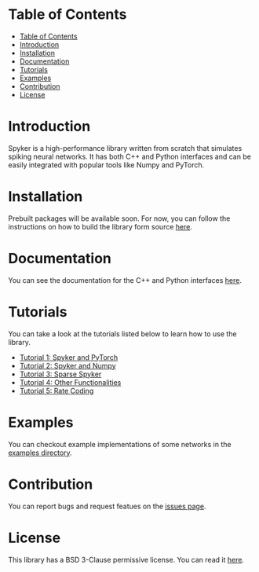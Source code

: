 # Table of Contents
- [Table of Contents](#table-of-contents)
- [Introduction](#introduction)
- [Installation](#installation)
- [Documentation](#documentation)
- [Tutorials](#tutorials)
- [Examples](#examples)
- [Contribution](#contribution)
- [License](#license)

# Introduction
Spyker is a high-performance library written from scratch that simulates spiking neural networks. It has both C++ and Python interfaces and can be easily integrated with popular tools like Numpy and PyTorch.

# Installation
Prebuilt packages will be available soon. For now, you can follow the instructions on how to build the library form source [here](https://spyker.readthedocs.io/en/latest/files/install.html).

# Documentation
You can see the documentation for the C++ and Python interfaces [here](https://spyker.readthedocs.io/en/latest/index.html).

# Tutorials
You can take a look at the tutorials listed below to learn how to use the library.

+ [Tutorial 1: Spyker and PyTorch](./tutorials/spyker_and_pytorch.ipynb)
+ [Tutorial 2: Spyker and Numpy](./tutorials/spyker_and_numpy.ipynb)
+ [Tutorial 3: Sparse Spyker](./tutorials/sparse_spyker.ipynb)
+ [Tutorial 4: Other Functionalities](./tutorials/other_functionalities.ipynb)
+ [Tutorial 5: Rate Coding](./tutorials/rate_coding.ipynb)

# Examples
You can checkout example implementations of some networks in the [examples directory](./examples/).

# Contribution
You can report bugs and request featues on the [issues page](../../issues).

# License
This library has a BSD 3-Clause permissive license. You can read it [here](LICENSE).
